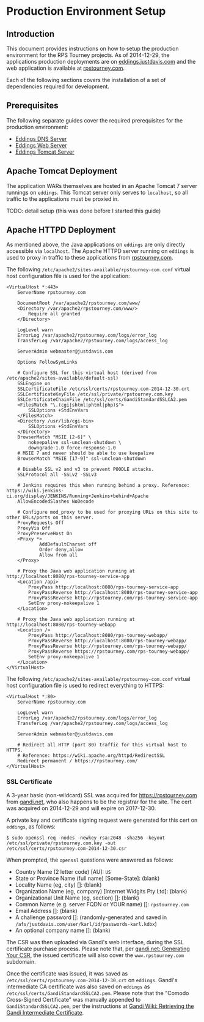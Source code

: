 Production Environment Setup
=============================


## Introduction

This document provides instructions on how to setup the production environment for the RPS Tourney projects. As of 2014-12-29, the applications production deployments are on [eddings.justdavis.com](https://justdavis.com/karl/it/davis/servers/eddings.html) and the web application is available at [rpstourney.com](https://rpstourney.com).

Each of the following sections covers the installation of a set of dependencies required for development.


## Prerequisites

The following separate guides cover the required prerequisites for the production environment:

* [Eddings DNS Server](https://justdavis.com/karl/it/davis/servers/eddings/dns.html)
* [Eddings Web Server](https://justdavis.com/karl/it/davis/servers/eddings/web.html)
* [Eddings Tomcat Server](https://justdavis.com/karl/it/davis/servers/eddings/tomcat.html)


## Apache Tomcat Deployment

The application WARs themselves are hosted in an Apache Tomcat 7 server runnings on `eddings`. This Tomcat server only serves to `localhost`, so all traffic to the applications must be proxied in.

TODO: detail setup (this was done before I started this guide)


## Apache HTTPD Deployment

As mentioned above, the Java applications on `eddings` are only directly accessible via `localhost`. The Apache HTTPD server running on `eddings` is used to proxy in traffic to these applications from [rpstourney.com](https://rpstourney.com).

The following `/etc/apache2/sites-available/rpstourney-com.conf` virtual host configuration file is used for the application:

    <VirtualHost *:443>
    	ServerName rpstourney.com
    	
    	DocumentRoot /var/apache2/rpstourney.com/www/
    	<Directory /var/apache2/rpstourney.com/www/>
    		Require all granted
    	</Directory>
    	
    	LogLevel warn
    	ErrorLog /var/apache2/rpstourney.com/logs/error_log
    	TransferLog /var/apache2/rpstourney.com/logs/access_log
    	
    	ServerAdmin webmaster@justdavis.com
    	
    	Options FollowSymLinks
    	
    	# Configure SSL for this virtual host (derived from /etc/apache2/sites-available/default-ssl)
    	SSLEngine on
    	SSLCertificateFile /etc/ssl/certs/rpstourney.com-2014-12-30.crt
    	SSLCertificateKeyFile /etc/ssl/private/rpstourney.com.key
    	SSLCertificateChainFile /etc/ssl/certs/GandiStandardSSLCA2.pem
    	<FilesMatch "\.(cgi|shtml|phtml|php)$">
    		SSLOptions +StdEnvVars
    	</FilesMatch>
    	<Directory /usr/lib/cgi-bin>
    		SSLOptions +StdEnvVars
    	</Directory>
    	BrowserMatch "MSIE [2-6]" \
    		nokeepalive ssl-unclean-shutdown \   
    		downgrade-1.0 force-response-1.0
    	# MSIE 7 and newer should be able to use keepalive
    	BrowserMatch "MSIE [17-9]" ssl-unclean-shutdown
    	
    	# Disable SSL v2 and v3 to prevent POODLE attacks.
    	SSLProtocol all -SSLv2 -SSLv3
    	
    	# Jenkins requires this when running behind a proxy. Reference: https://wiki.jenkins-ci.org/display/JENKINS/Running+Jenkins+behind+Apache
    	AllowEncodedSlashes NoDecode
    	
    	# Configure mod_proxy to be used for proxying URLs on this site to other URLs/ports on this server.
    	ProxyRequests Off
    	ProxyVia Off
    	ProxyPreserveHost On
    	<Proxy *>
    	        AddDefaultCharset off
    	        Order deny,allow
    	        Allow from all
    	</Proxy>
    	
    	# Proxy the Java web application running at http://localhost:8080/rps-tourney-service-app
    	<Location /api>
    		ProxyPass http://localhost:8080/rps-tourney-service-app
    		ProxyPassReverse http://localhost:8080/rps-tourney-service-app
    		ProxyPassReverse http://rpstourney.com/rps-tourney-service-app
    		SetEnv proxy-nokeepalive 1
    	</Location>
    	
    	# Proxy the Java web application running at http://localhost:8080/rps-tourney-webapp
    	<Location />
    		ProxyPass http://localhost:8080/rps-tourney-webapp/
    		ProxyPassReverse http://localhost:8080/rps-tourney-webapp/
    		ProxyPassReverse http://rpstourney.com/rps-tourney-webapp/
    		ProxyPassReverse https://rpstourney.com/rps-tourney-webapp/
    		SetEnv proxy-nokeepalive 1
    	</Location>
    </VirtualHost>

The following `/etc/apache2/sites-available/rpstourney-com.conf` virtual host configuration file is used to redirect everything to HTTPS:

    <VirtualHost *:80>
    	ServerName rpstourney.com
    	
    	LogLevel warn
    	ErrorLog /var/apache2/rpstourney.com/logs/error_log
    	TransferLog /var/apache2/rpstourney.com/logs/access_log
    	
    	ServerAdmin webmaster@justdavis.com
    	
    	# Redirect all HTTP (port 80) traffic for this virtual host to HTTPS.
    	# Reference: https://wiki.apache.org/httpd/RedirectSSL
    	Redirect permanent / https://rpstourney.com/
    </VirtualHost>
	

### SSL Certificate

A 3-year basic (non-wildcard) SSL was acquired for <https://rpstourney.com> from [gandi.net](https://www.gandi.net), who also happens to be the registrar for the site. The cert was acquired on 2014-12-29 and will expire on 2017-12-30.

A private key and certificate signing request were generated for this cert on `eddings`, as follows:

    $ sudo openssl req -nodes -newkey rsa:2048 -sha256 -keyout /etc/ssl/private/rpstourney.com.key -out /etc/ssl/certs/rpstourney.com-2014-12-30.csr

When prompted, the `openssl` questions were answered as follows:

* Country Name (2 letter code) [AU]: `US`
* State or Province Name (full name) [Some-State]: (blank)
* Locality Name (eg, city) []: (blank)
* Organization Name (eg, company) [Internet Widgits Pty Ltd]: (blank)
* Organizational Unit Name (eg, section) []: (blank)
* Common Name (e.g. server FQDN or YOUR name) []: `rpstourney.com`
* Email Address []: (blank)
* A challenge password []: (randomly-generated and saved in `/afs/justdavis.com/user/karl/id/passwords-karl.kdbx`)
* An optional company name []: (blank)

The CSR was then uploaded via Gandi's web interface, during the SSL certificate purchase process. Please note that, per [gandi.net: Generating Your CSR](http://wiki.gandi.net/en/ssl/csr#sha-2_certificate_request), the issued certificate will also cover the `www.rpstourney.com` subdomain.

Once the certificate was issued, it was saved as `/etc/ssl/certs/rpstourney.com-2014-12-30.crt` on `eddings`. Gandi's intermediate CA certificate was also saved on `eddings` as `/etc/ssl/certs/GandiStandardSSLCA2.pem`. Please note that the "Comodo Cross-Signed Certificate" was manually appended to `GandiStandardSSLCA2.pem`, per the instructions at [Gandi Wiki: Retrieving the Gandi Intermediate Certificate](http://wiki.gandi.net/en/ssl/intermediate).
